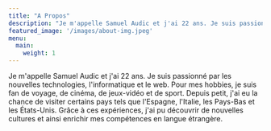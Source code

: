 ```yaml
---
title: "A Propos"
description: "Je m'appelle Samuel Audic et j'ai 22 ans. Je suis passionné par les nouvelles technologies, l'informatique et le web."
featured_image: '/images/about-img.jpeg'
menu:
  main:
    weight: 1
---
```


Je m'appelle Samuel Audic et j'ai 22 ans. Je suis passionné par les nouvelles technologies, l'informatique et le web. Pour mes hobbies, je suis fan de voyage, de cinéma, de jeux-vidéo et de sport.
Depuis petit, j'ai eu la chance de visiter certains pays tels que l'Espagne, l'Italie, les Pays-Bas et les États-Unis. Grâce à ces expériences, j'ai pu découvrir de nouvelles cultures et ainsi enrichir mes compétences en langue étrangère.
